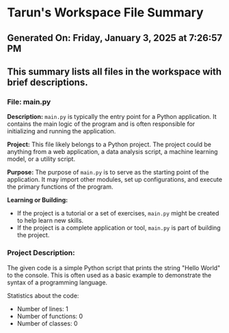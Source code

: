 # Tarun's Workspace File Summary
## Generated On: Friday, January 3, 2025 at 7:26:57 PM
This summary lists all files in the workspace with brief descriptions.
---
### File: main.py

**Description:**
`main.py` is typically the entry point for a Python application. It contains the main logic of the program and is often responsible for initializing and running the application.

**Project:**
This file likely belongs to a Python project. The project could be anything from a web application, a data analysis script, a machine learning model, or a utility script.

**Purpose:**
The purpose of `main.py` is to serve as the starting point of the application. It may import other modules, set up configurations, and execute the primary functions of the program.

**Learning or Building:**
- If the project is a tutorial or a set of exercises, `main.py` might be created to help learn new skills.
- If the project is a complete application or tool, `main.py` is part of building the project. 
### Project Description:
 The given code is a simple Python script that prints the string "Hello World" to the console. This is often used as a basic example to demonstrate the syntax of a programming language.

Statistics about the code:
- Number of lines: 1
- Number of functions: 0
- Number of classes: 0
